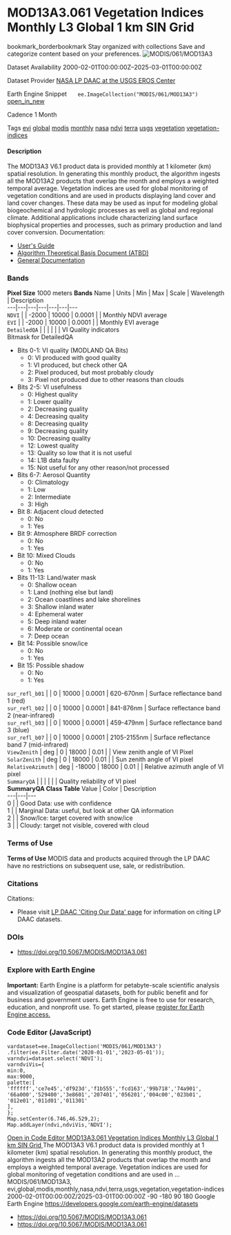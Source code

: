  
#  MOD13A3.061 Vegetation Indices Monthly L3 Global 1 km SIN Grid 
bookmark_borderbookmark Stay organized with collections  Save and categorize content based on your preferences. 
![MODIS/061/MOD13A3](https://developers.google.com/earth-engine/datasets/images/MODIS/MODIS_061_MOD13A3_sample.png) 

Dataset Availability
    2000-02-01T00:00:00Z–2025-03-01T00:00:00Z 

Dataset Provider
     [ NASA LP DAAC at the USGS EROS Center ](https://doi.org/10.5067/MODIS/MOD13A3.061) 

Earth Engine Snippet
     `    ee.ImageCollection("MODIS/061/MOD13A3")   ` [ open_in_new ](https://code.earthengine.google.com/?scriptPath=Examples:Datasets/MODIS/MODIS_061_MOD13A3) 

Cadence
    1 Month 

Tags
     [evi](https://developers.google.com/earth-engine/datasets/tags/evi) [global](https://developers.google.com/earth-engine/datasets/tags/global) [modis](https://developers.google.com/earth-engine/datasets/tags/modis) [monthly](https://developers.google.com/earth-engine/datasets/tags/monthly) [nasa](https://developers.google.com/earth-engine/datasets/tags/nasa) [ndvi](https://developers.google.com/earth-engine/datasets/tags/ndvi) [terra](https://developers.google.com/earth-engine/datasets/tags/terra) [usgs](https://developers.google.com/earth-engine/datasets/tags/usgs) [vegetation](https://developers.google.com/earth-engine/datasets/tags/vegetation) [vegetation-indices](https://developers.google.com/earth-engine/datasets/tags/vegetation-indices)
#### Description
The MOD13A3 V6.1 product data is provided monthly at 1 kilometer (km) spatial resolution. In generating this monthly product, the algorithm ingests all the MOD13A2 products that overlap the month and employs a weighted temporal average.
Vegetation indices are used for global monitoring of vegetation conditions and are used in products displaying land cover and land cover changes. These data may be used as input for modeling global biogeochemical and hydrologic processes as well as global and regional climate. Additional applications include characterizing land surface biophysical properties and processes, such as primary production and land cover conversion.
Documentation:
  * [User's Guide](https://lpdaac.usgs.gov/documents/621/MOD13_User_Guide_V61.pdf)
  * [Algorithm Theoretical Basis Document (ATBD)](https://lpdaac.usgs.gov/documents/104/MOD13_ATBD.pdf)
  * [General Documentation](https://ladsweb.modaps.eosdis.nasa.gov/filespec/MODIS/61/MOD13A3)


### Bands
**Pixel Size** 1000 meters 
**Bands**
Name | Units | Min | Max | Scale | Wavelength | Description  
---|---|---|---|---|---|---  
`NDVI` |  |  -2000  |  10000  | 0.0001 |  | Monthly NDVI average  
`EVI` |  |  -2000  |  10000  | 0.0001 |  | Monthly EVI average  
`DetailedQA` |  |  |  |  |  | VI Quality indicators  
Bitmask for DetailedQA
  * Bits 0-1: VI quality (MODLAND QA Bits) 
    * 0: VI produced with good quality
    * 1: VI produced, but check other QA
    * 2: Pixel produced, but most probably cloudy
    * 3: Pixel not produced due to other reasons than clouds
  * Bits 2-5: VI usefulness 
    * 0: Highest quality
    * 1: Lower quality
    * 2: Decreasing quality
    * 4: Decreasing quality
    * 8: Decreasing quality
    * 9: Decreasing quality
    * 10: Decreasing quality
    * 12: Lowest quality
    * 13: Quality so low that it is not useful
    * 14: L1B data faulty
    * 15: Not useful for any other reason/not processed
  * Bits 6-7: Aerosol Quantity 
    * 0: Climatology
    * 1: Low
    * 2: Intermediate
    * 3: High
  * Bit 8: Adjacent cloud detected 
    * 0: No
    * 1: Yes
  * Bit 9: Atmosphere BRDF correction 
    * 0: No
    * 1: Yes
  * Bit 10: Mixed Clouds 
    * 0: No
    * 1: Yes
  * Bits 11-13: Land/water mask 
    * 0: Shallow ocean
    * 1: Land (nothing else but land)
    * 2: Ocean coastlines and lake shorelines
    * 3: Shallow inland water
    * 4: Ephemeral water
    * 5: Deep inland water
    * 6: Moderate or continental ocean
    * 7: Deep ocean
  * Bit 14: Possible snow/ice 
    * 0: No
    * 1: Yes
  * Bit 15: Possible shadow 
    * 0: No
    * 1: Yes

  
`sur_refl_b01` |  |  0  |  10000  | 0.0001 | 620-670nm | Surface reflectance band 1 (red)  
`sur_refl_b02` |  |  0  |  10000  | 0.0001 | 841-876nm | Surface reflectance band 2 (near-infrared)  
`sur_refl_b03` |  |  0  |  10000  | 0.0001 | 459-479nm | Surface reflectance band 3 (blue)  
`sur_refl_b07` |  |  0  |  10000  | 0.0001 | 2105-2155nm | Surface reflectance band 7 (mid-infrared)  
`ViewZenith` | deg |  0  |  18000  | 0.01 |  | View zenith angle of VI Pixel  
`SolarZenith` | deg |  0  |  18000  | 0.01 |  | Sun zenith angle of VI pixel  
`RelativeAzimuth` | deg |  -18000  |  18000  | 0.01 |  | Relative azimuth angle of VI pixel  
`SummaryQA` |  |  |  |  |  | Quality reliability of VI pixel  
**SummaryQA Class Table**
Value | Color | Description  
---|---|---  
0 |  | Good Data: use with confidence  
1 |  | Marginal Data: useful, but look at other QA information  
2 |  | Snow/Ice: target covered with snow/ice  
3 |  | Cloudy: target not visible, covered with cloud  
### Terms of Use
**Terms of Use**
MODIS data and products acquired through the LP DAAC have no restrictions on subsequent use, sale, or redistribution.
### Citations
Citations:
  * Please visit [LP DAAC 'Citing Our Data' page](https://lpdaac.usgs.gov/citing_our_data) for information on citing LP DAAC datasets.


### DOIs
  * [ https://doi.org/10.5067/MODIS/MOD13A3.061 ](https://doi.org/10.5067/MODIS/MOD13A3.061)


### Explore with Earth Engine
**Important:** Earth Engine is a platform for petabyte-scale scientific analysis and visualization of geospatial datasets, both for public benefit and for business and government users. Earth Engine is free to use for research, education, and nonprofit use. To get started, please [register for Earth Engine access.](https://console.cloud.google.com/earth-engine)
### Code Editor (JavaScript)
```
vardataset=ee.ImageCollection('MODIS/061/MOD13A3')
.filter(ee.Filter.date('2020-01-01','2023-05-01'));
varndvi=dataset.select('NDVI');
varndviVis={
min:0,
max:9000,
palette:[
'ffffff','ce7e45','df923d','f1b555','fcd163','99b718','74a901',
'66a000','529400','3e8601','207401','056201','004c00','023b01',
'012e01','011d01','011301'
],
};
Map.setCenter(6.746,46.529,2);
Map.addLayer(ndvi,ndviVis,'NDVI');
```
[ Open in Code Editor ](https://code.earthengine.google.com/?scriptPath=Examples:Datasets/MODIS/MODIS_061_MOD13A3)
[ MOD13A3.061 Vegetation Indices Monthly L3 Global 1 km SIN Grid ](https://developers.google.com/earth-engine/datasets/catalog/MODIS_061_MOD13A3)
The MOD13A3 V6.1 product data is provided monthly at 1 kilometer (km) spatial resolution. In generating this monthly product, the algorithm ingests all the MOD13A2 products that overlap the month and employs a weighted temporal average. Vegetation indices are used for global monitoring of vegetation conditions and are used in …
MODIS/061/MOD13A3, evi,global,modis,monthly,nasa,ndvi,terra,usgs,vegetation,vegetation-indices 
2000-02-01T00:00:00Z/2025-03-01T00:00:00Z
-90 -180 90 180 
Google Earth Engine
https://developers.google.com/earth-engine/datasets
  * [ https://doi.org/10.5067/MODIS/MOD13A3.061 ](https://doi.org/https://doi.org/10.5067/MODIS/MOD13A3.061)
  * [ https://doi.org/10.5067/MODIS/MOD13A3.061 ](https://doi.org/https://developers.google.com/earth-engine/datasets/catalog/MODIS_061_MOD13A3)



